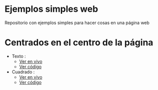 # Ejemplos simples web
Repositorio con ejemplos simples para hacer cosas en una página web

# Centrados en el centro de la página
* Texto : 
    * [Ver en vivo](https://juanmatorres-dev.github.io/ejemplos-simples-web/texto%20en%20el%20centro%20de%20la%20p%C3%A1gina/index.html)
    * [Ver código](https://github.com/juanmatorres-dev/ejemplos-simples-web/blob/main/texto%20en%20el%20centro%20de%20la%20p%C3%A1gina/index.html)
* Cuadrado : 
    * [Ver en vivo](https://juanmatorres-dev.github.io/ejemplos-simples-web/cuadrado%20en%20el%20centro%20de%20la%20página/index.html)
    * [Ver código](https://github.com/juanmatorres-dev/ejemplos-simples-web/blob/main/cuadrado%20en%20el%20centro%20de%20la%20p%C3%A1gina/index.html)
